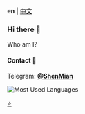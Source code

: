 **en** | [中文]

### Hi there 👋

Who am I?  

#### Contact 💬
Telegram: [**@ShenMian**](https://t.me/shenmian)  

![Most Used Languages](https://github-readme-stats.vercel.app/api/top-langs/?username=ShenMian&theme=dark&layout=compact)

[:star:](Stars.md)

[中文]: Readme_cn.md

<!--
- 🔭 I’m currently working on ...
- 🌱 I’m currently learning ...
- 👯 I’m looking to collaborate on ...
- 🤔 I’m looking for help with ...
-  Ask me about ...
-  How to reach me: ...
- 😄 Pronouns: ...
- ⚡ Fun fact: ...
-->
